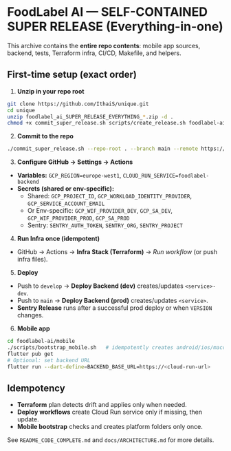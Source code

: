 # FoodLabel AI — SELF-CONTAINED SUPER RELEASE (Everything-in-one)

This archive contains the **entire repo contents**: mobile app sources, backend, tests, Terraform infra, CI/CD, Makefile, and helpers.

## First-time setup (exact order)
1. **Unzip in your repo root**
```bash
git clone https://github.com/IthaiS/unique.git
cd unique
unzip foodlabel_ai_SUPER_RELEASE_EVERYTHING_*.zip -d .
chmod +x commit_super_release.sh scripts/create_release.sh foodlabel-ai/mobile/scripts/bootstrap_mobile.sh || true
```
2. **Commit to the repo**
```bash
./commit_super_release.sh --repo-root . --branch main --remote https://github.com/IthaiS/unique.git
```
3. **Configure GitHub → Settings → Actions**
- **Variables:** `GCP_REGION=europe-west1`, `CLOUD_RUN_SERVICE=foodlabel-backend`
- **Secrets (shared or env-specific):**  
  - Shared: `GCP_PROJECT_ID`, `GCP_WORKLOAD_IDENTITY_PROVIDER`, `GCP_SERVICE_ACCOUNT_EMAIL`  
  - Or Env-specific: `GCP_WIF_PROVIDER_DEV`, `GCP_SA_DEV`, `GCP_WIF_PROVIDER_PROD`, `GCP_SA_PROD`  
  - Sentry: `SENTRY_AUTH_TOKEN`, `SENTRY_ORG`, `SENTRY_PROJECT`

4. **Run Infra once (idempotent)**
- GitHub → Actions → **Infra Stack (Terraform)** → *Run workflow* (or push infra files).

5. **Deploy**
- Push to `develop` → **Deploy Backend (dev)** creates/updates `<service>-dev`.  
- Push to `main` → **Deploy Backend (prod)** creates/updates `<service>`.  
- **Sentry Release** runs after a successful prod deploy or when `VERSION` changes.

6. **Mobile app**
```bash
cd foodlabel-ai/mobile
./scripts/bootstrap_mobile.sh   # idempotently creates android/ios/macos/web skeletons
flutter pub get
# Optional: set backend URL
flutter run --dart-define=BACKEND_BASE_URL=https://<cloud-run-url>
```

## Idempotency
- **Terraform** plan detects drift and applies only when needed.
- **Deploy workflows** create Cloud Run service only if missing, then update.
- **Mobile bootstrap** checks and creates platform folders only once.

See `README_CODE_COMPLETE.md` and `docs/ARCHITECTURE.md` for more details.

